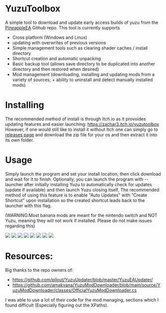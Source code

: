 # YuzuToolbox
A simple tool to download and update early access builds of yuzu from the [PineappleEA](https://github.com/pineappleEA/pineapple-src "PineappleEA") Github repo. This tool is currently supports 
* Cross platform (Windows and Linux)
* updating with overwrites of previous versions
* Simple management tools such as clearing shader caches / install directory
* Shortcut creation and automatic unpacking
* Basic backup tool (allows save directory to be duplicated into another directory and then restored when desired)
* Mod management (downloading, installing and updating mods from a variety of sources; + ability to uninstall and detect manually installed mods)

# Installing
The recommended method of install is through Itch.io as it provoides updating features and easier launching: https://zachar3.itch.io/yuzutoolbox
However, if one would still like to install it without Itch one can simply go to [releases page](https://github.com/ZachAR3/YuzuToolbox/releases) and download the zip file for your os and then extract it into its own folder.

# Usage
Simply launch the program and set your install location, then click download and wait for it to finish. Optionally, you can launch the program with --launcher after initially installing Yuzu to automatically check for updates (update if available) and then launch Yuzu closing itself, The recommended method of using this feature is to enable "Auto Updates" with "Create Shortcut" upon installation so the created shortcut leads back to the launcher with this flag.

(WARNING:Most banana mods are meant for the nintendo switch and NOT Yuzu, meaning they will not work if installed. Please do not make issues regarding this)


![](https://github.com/ZachAR3/YuzuToolbox/blob/main/DemoImages/DarkInstaller.png?raw=true)
![](https://github.com/ZachAR3/YuzuToolbox/blob/main/DemoImages/DarkTools.png?raw=true)
![](https://github.com/ZachAR3/YuzuToolbox/blob/main/DemoImages/DarkModManager.png?raw=true)
![](https://github.com/ZachAR3/YuzuToolbox/blob/main/DemoImages/DarkSettings.png?raw=true)
![](https://github.com/ZachAR3/YuzuToolbox/blob/main/DemoImages/LightInstaller.png?raw=true)
![](https://github.com/ZachAR3/YuzuToolbox/blob/main/DemoImages/LightTools.png?raw=true)
![](https://github.com/ZachAR3/YuzuToolbox/blob/main/DemoImages/LightModManager.png?raw=true)
![](https://github.com/ZachAR3/YuzuToolbox/blob/main/DemoImages/LightSettings.png?raw=true)


# Resources:
Big thanks to the repo owners of:
* https://github.com/pilout/YuzuUpdater/blob/master/YuzuEAUpdater/
* https://github.com/amakvana/YuzuModDownloader/blob/main/source/YuzuModDownloader/classes/OfficialYuzuModDownloader.cs

I was able to use a lot of their code for the mod managing, sections which I found difficult (Especially figuring out the XPaths).

